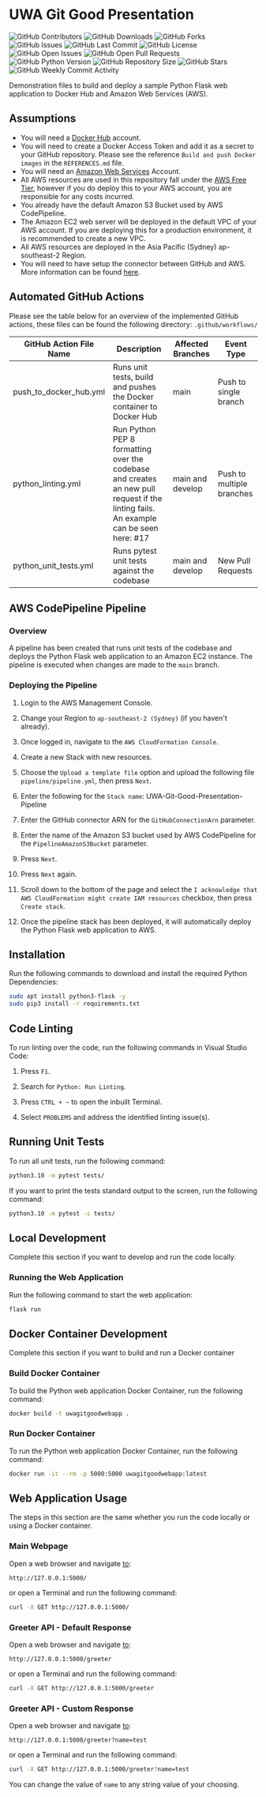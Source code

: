# UWA Git Good Presentation

![GitHub Contributors](https://img.shields.io/github/contributors-anon/BluCloudEngineer/UWA-Git-Good-Presentation)
![GitHub Downloads](https://img.shields.io/github/downloads/BluCloudEngineer/UWA-Git-Good-Presentation/total)
![GitHub Forks](https://img.shields.io/github/forks/BluCloudEngineer/UWA-Git-Good-Presentation)
![GitHub Issues](https://img.shields.io/github/issues/BluCloudEngineer/UWA-Git-Good-Presentation)
![GitHub Last Commit](https://img.shields.io/github/last-commit/BluCloudEngineer/UWA-Git-Good-Presentation)
![GitHub License](https://img.shields.io/github/license/BluCloudEngineer/UWA-Git-Good-Presentation)
![GitHub Open Issues](https://img.shields.io/github/issues-raw/BluCloudEngineer/UWA-Git-Good-Presentation)
![GitHub Open Pull Requests](https://img.shields.io/github/issues-pr-raw/BluCloudEngineer/UWA-Git-Good-Presentation)
![GitHub Python Version](https://img.shields.io/badge/python%20version-3.10.4-blue)
![GitHub Repository Size](https://img.shields.io/github/repo-size/BluCloudEngineer/UWA-Git-Good-Presentation)
![GitHub Stars](https://img.shields.io/github/stars/BluCloudEngineer/UWA-Git-Good-Presentation)
![GitHub Weekly Commit Activity](https://img.shields.io/github/commit-activity/w/BluCloudEngineer/UWA-Git-Good-Presentation)

Demonstration files to build and deploy a sample Python Flask web application to Docker Hub and Amazon Web Services (AWS).

## Assumptions

*   You will need a [Docker Hub](https://hub.docker.com/) account.
*   You will need to create a Docker Access Token and add it as a secret to your GitHub repository. Please see the reference `Build and push Docker images` in the `REFERENCES.md` file.
*   You will need an [Amazon Web Services](https://aws.amazon.com/) Account.
*   All AWS resources are used in this repository fall under the [AWS Free Tier](https://aws.amazon.com/free/), however if you do deploy this to your AWS account, you are responsible for any costs incurred.
*   You already have the default Amazon S3 Bucket used by AWS CodePipeline.
*   The Amazon EC2 web server will be deployed in the default VPC of your AWS account. If you are deploying this for a production environment, it is recommended to create a new VPC.
*   All AWS resources are deployed in the Asia Pacific (Sydney) ap-southeast-2 Region.
*   You will need to have setup the connector between GitHub and AWS. More information can be found [here](https://docs.aws.amazon.com/codepipeline/latest/userguide/connections-github.html).

## Automated GitHub Actions

Please see the table below for an overview of the implemented GitHub actions, these files can be found the following directory: `.github/workflows/`

| GitHub Action File Name | Description                                                                                                                          | Affected Branches | Event Type                |
| ----------------------- | ------------------------------------------------------------------------------------------------------------------------------------ | ----------------- | ------------------------- |
| push_to_docker_hub.yml  | Runs unit tests, build and pushes the Docker container to Docker Hub                                                                 | main              | Push to single branch     |
| python_linting.yml      | Run Python PEP 8 formatting over the codebase and creates an new pull request if the linting fails. An example can be seen here: #17 | main and develop  | Push to multiple branches |
| python_unit_tests.yml   | Runs pytest unit tests against the codebase                                                                                          | main and develop  | New Pull Requests         |

## AWS CodePipeline Pipeline

### Overview

A pipeline has been created that runs unit tests of the codebase and deploys the Python Flask web application to an Amazon EC2 instance. The pipeline is executed when changes are made to the `main` branch.

### Deploying the Pipeline

1.  Login to the AWS Management Console.

2.  Change your Region to `ap-southeast-2 (Sydney)` (if you haven't already).

3.  Once logged in, navigate to the `AWS CloudFormation Console`.

4.  Create a new Stack with new resources.

5.  Choose the `Upload a template file` option and upload the following file `pipeline/pipeline.yml`, then press `Next`.

6.  Enter the following for the `Stack name`: UWA-Git-Good-Presentation-Pipeline

7.  Enter the GitHub connector ARN for the `GitHubConnectionArn` parameter.

8.  Enter the name of the Amazon S3 bucket used by AWS CodePipeline for the `PipelineAmazonS3Bucket` parameter.

9.  Press `Next`.

10. Press `Next` again.

11. Scroll down to the bottom of the page and select the `I acknowledge that AWS CloudFormation might create IAM resources` checkbox, then press `Create stack`.

12. Once the pipeline stack has been deployed, it will automatically deploy the Python Flask web application to AWS.

## Installation

Run the following commands to download and install the required Python Dependencies:

```bash
sudo apt install python3-flask -y
sudo pip3 install -r requirements.txt
```

## Code Linting

To run linting over the code, run the following commands in Visual Studio Code:

1.  Press `F1`.

2.  Search for `Python: Run Linting`.

3.  Press `CTRL + ~` to open the inbuilt Terminal.

4.  Select `PROBLEMS` and address the identified linting issue(s).

## Running Unit Tests

To run all unit tests, run the following command:

```bash
python3.10 -m pytest tests/
```

If you want to print the tests standard output to the screen, run the following command:

```bash
python3.10 -m pytest -s tests/
```

## Local Development

Complete this section if you want to develop and run the code locally.

### Running the Web Application

Run the following command to start the web application:

```bash
flask run
```

## Docker Container Development

Complete this section if you want to build and run a Docker container

### Build Docker Container

To build the Python web application Docker Container, run the following command:

```bash
docker build -t uwagitgoodwebapp .
```

### Run Docker Container

To run the Python web application Docker Container, run the following command:

```bash
docker run -it --rm -p 5000:5000 uwagitgoodwebapp:latest
```

## Web Application Usage

The steps in this section are the same whether you run the code locally or using a Docker container.

### Main Webpage

Open a web browser and navigate [to](http://127.0.0.1:5000/):

```
http://127.0.0.1:5000/
```

or open a Terminal and run the following command:

```bash
curl -X GET http://127.0.0.1:5000/
```

### Greeter API - Default Response

Open a web browser and navigate [to](http://127.0.0.1:5000/greeter):

```
http://127.0.0.1:5000/greeter
```

or open a Terminal and run the following command:

```bash
curl -X GET http://127.0.0.1:5000/greeter
```

### Greeter API - Custom Response

Open a web browser and navigate [to](http://127.0.0.1:5000/greeter?name=test):

```
http://127.0.0.1:5000/greeter?name=test
```

or open a Terminal and run the following command:

```bash
curl -X GET http://127.0.0.1:5000/greeter?name=test
```

You can change the value of `name` to any string value of your choosing.
